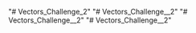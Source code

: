 "# Vectors_Challenge_2" 
"# Vectors_Challenge__2" 
"# Vectors_Challenge__2" 
"# Vectors_Challenge__2" 
